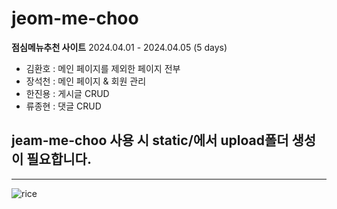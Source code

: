 # jeom-me-choo
**점심메뉴추천 사이트**
2024.04.01 - 2024.04.05 (5 days)

- 김환호 : 메인 페이지를 제외한 페이지 전부
- 장석천 : 메인 페이지 & 회원 관리
- 한진용 : 게시글 CRUD
- 류종현 : 댓글 CRUD

## jeam-me-choo 사용 시 static/에서 upload폴더 생성이 필요합니다.

---
![rice](https://github.com/hjn5018/jeom-me-choo/assets/75594057/36b4e7d4-fb15-4cd4-927a-bf2d36ad6336)

